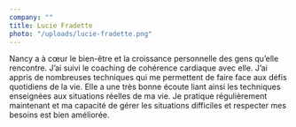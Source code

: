 ```yaml
---
company: ""
title: Lucie Fradette
photo: "/uploads/lucie-fradette.png"
---
```


Nancy a à cœur le bien-être et la croissance personnelle des gens qu’elle rencontre. J’ai suivi le coaching de cohérence cardiaque avec elle. J’ai appris de nombreuses techniques qui me permettent de faire face aux défis quotidiens de la vie. Elle a une très bonne écoute liant ainsi les techniques enseignées aux situations réelles de ma vie. Je pratique régulièrement maintenant et ma capacité de gérer les situations difficiles et respecter mes besoins est bien améliorée.
